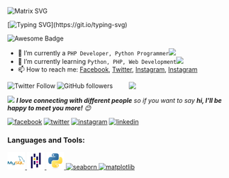 
  ![Matrix SVG](https://raw.githubusercontent.com/rodrigograca31/rodrigograca31/master/matrix.svg)



[![Typing SVG](https://readme-typing-svg.demolab.com/?lines=Hey+Folks;I'm+Krishna+kumar+Mandal;I'm+a+PHP+Programmer;I'm+a+Web+Developer;)](https://git.io/typing-svg) 


<img src="https://cdn.rawgit.com/sindresorhus/awesome/d7305f38d29fed78fa85652e3a63e154dd8e8829/media/badge.svg" alt="Awesome Badge"/>


- 🔭 I’m currently a `PHP Developer, Python Programmer`<img src="https://media.giphy.com/media/WUlplcMpOCEmTGBtBW/giphy.gif" width="30">
- 🌱 I’m currently learning `Python, PHP, Web Development`<img src="https://media.giphy.com/media/12oufCB0MyZ1Go/giphy.gif" width="30"></h2>
- 📫 How to reach me: [Facebook](https://www.facebook.com/krisna.mandal.589/), [Twitter](https://twitter.com/Krishna04643363), [Instagram](https://www.instagram.com/krisna.mandal.589/), [Instagram](https://www.linkedin.com/in/krishna-mandal-9b937a217/)


<img align='right' src="https://media.giphy.com/media/M9gbBd9nbDrOTu1Mqx/giphy.gif" width="230">

![Twitter Follow](https://img.shields.io/twitter/follow/misteranmol?label=Follow)
![GitHub followers](https://img.shields.io/github/followers/anmol098?label=Follow&style=social)


<img src="https://media.giphy.com/media/LnQjpWaON8nhr21vNW/giphy.gif" width="60"> <em><b>I love connecting with different people</b> so if you want to say <b>hi, I'll be happy to meet you more!</b> 😊</em>

  <a href="https://www.facebook.com/krisna.mandal.589/"><img src="https://img.icons8.com/color/96/000000/facebook.png" alt="facebook"/></a>
   <a href="https://twitter.com/Krishna04643363"><img src="https://img.icons8.com/color/96/000000/twitter-squared.png" alt="twitter"/></a>
     <a href="https://www.instagram.com/krisna.mandal.589/"><img src="https://img.icons8.com/color/96/000000/instagram-new.png" alt="instagram"/></a>
       <a href="https://www.linkedin.com/in/krishna-mandal-9b937a217/"><img src="https://img.icons8.com/color/96/000000/linkedin.png" alt="linkedin"/></a>
       
      
<h3 align="left">Languages and Tools:</h3>
<p align="left"> 
 <a href="https://www.mysql.com/" target="_blank" rel="noreferrer"> <img src="https://raw.githubusercontent.com/devicons/devicon/master/icons/mysql/mysql-original-wordmark.svg" alt="mysql" width="40" height="40"/> </a> <a href="https://pandas.pydata.org/" target="_blank" rel="noreferrer"> <img src="https://raw.githubusercontent.com/devicons/devicon/2ae2a900d2f041da66e950e4d48052658d850630/icons/pandas/pandas-original.svg" alt="pandas" width="40" height="40"/> </a> <a href="https://www.python.org" target="_blank" rel="noreferrer"> <img src="https://raw.githubusercontent.com/devicons/devicon/master/icons/python/python-original.svg" alt="python" width="40" height="40"/> </a>  <a href="https://seaborn.pydata.org/" target="_blank" rel="noreferrer"> <img src="https://seaborn.pydata.org/_images/logo-mark-lightbg.svg" alt="seaborn" width="40" height="40"/> </a>    <a href="https://matplotlib.org/" target="_blank" rel="noreferrer"> <img src="https://matplotlib.org/_static/logo_dark.svg" alt="matplotlib" width="100" height="40"/> </a> 
</p>
